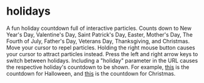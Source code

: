# holidays

A fun holiday countdown full of interactive particles.
Counts down to New Year's Day, Valentine's Day, Saint Patrick's Day, Easter, Mother's Day, The Fourth of July, Father's Day, Veterans Day, Thanksgiving, and Christmas.
Move your cursor to repel particles.
Holding the right mouse button causes your cursor to attract particles instead.
Press the left and right arrow keys to switch between holidays.
Including a "holiday" parameter in the URL causes the respective holiday's countdown to be shown.
For example, [this](https://flamesdev.github.io/holidays?holiday=halloween) is the countdown for Halloween, and [this](https://flamesdev.github.io/holidays?holiday=christmas) is the countdown for Christmas.
